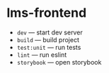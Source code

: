 # lms-frontend

- `dev` — start dev server
- `build` — build project
- `test:unit` — run tests
- `lint` — run eslint
- `storybook` — open storybook
